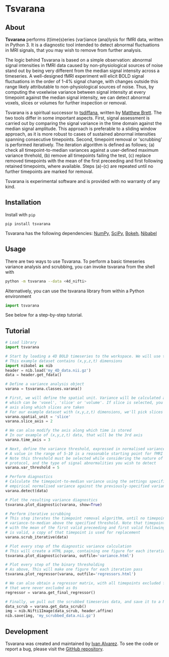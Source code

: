 # Tsvarana

## About

**Tsvarana** performs (t)ime(s)eries (var)iance (ana)lysis for fMRI data, written in Python 3. It is a diagnostic tool intended to detect abnormal fluctuations in MRI signals, that you may wish to remove from further analysis.

The logic behind Tsvarana is based on a simple observation: abnormal signal intensities in fMRI data caused by non-physiological sources of noise stand out by being very different from the median signal intensity across a timeseries. A well-designed fMRI experiment will elicit BOLD signal fluctuations in the order of 1-4% signal change, with changes outside this range likely attributable to non-physiological sources of noise. Thus, by computing the voxelwise variance between signal intensity at every timepoint against the median signal intensity, we can detect abnormal voxels, slices or volumes for further inspection or removal.

Tsvarana is a spiritual successor to [tsdiffana](http://imaging.mrc-cbu.cam.ac.uk/imaging/DataDiagnostics), written by [Matthew Brett](https://github.com/matthew-brett). The two tools differ in some important aspects. First, signal assessment is carried out by comparing the signal variance in the time domain against the median signal amplitude. This approach is preferable to a sliding window approach, as it is more robust to cases of sustained abnormal intensities spanning consecutive timepoints. Second, timepoint removal or 'scrubbing' is performed iteratively. The iteration algorithm is defined as follows; (a) check all timepoint-to-median variances against a user-defined maximum variance threhold, (b) remove all timepoints failing the test, (c) replace removed timepoints with the mean of the first preceeding and first following retained timepoints, where available. Steps (a)-(c) are repeated until no further timepoints are marked for removal.

Tsvarana is experimental software and is provided with no warranty of any kind. 

## Installation

Install with `pip`

```
pip install tsvarana
```

Tsvarana has the following dependencies: [NumPy](https://numpy.org/), [SciPy](https://www.scipy.org/), [Bokeh](https://docs.bokeh.org/en/latest/index.html), [Nibabel](https://nipy.org/nibabel/)

## Usage

There are two ways to use Tsvarana. To perform a basic timeseries variance analysis and scrubbing, you can invoke tsvarana from the shell with

```bash
python -m tsvarana --data <4d_nifti>
```

Alternatively, you can use the tsvarana library from within a Python environment

```python
import tsvarana
```

See below for a step-by-step tutorial.

## Tutorial

```python
# Load library
import tsvarana

# Start by loading a 4D BOLD timeseries to the workspace. We will use the nibabel library for this
# This example dataset contains (x,y,z,t) dimensions
import nibabel as nib
header = nib.load('my_4D_data.nii.gz')
data = header.get_fdata()

# Define a variance analysis object
varana = tsvarana.classes.varana()

# First, we will define the spatial unit. Variance will be calculated at the specified spatial level, 
# which can be 'voxel', 'slice' or 'volume'. If slice is selected, you must specify the dimension 
# axis along which slices are taken
# For our example dataset with (x,y,z,t) dimensions, we'll pick slices along the z dimension
varana.spatial_unit = 'slice'
varana.slice_axis = 2

# We can also modify the axis along which time is stored
# In our example of (x,y,z,t) data, that will be the 3rd axis
varana.time_axis = 3

# Next, define the variance threshold, expressed in normalised variance units
# A value in the range of 5-10 is a reasonable starting point for fMRI data
# Note this threshold must be selected while considering the nature of your data acquisition
# protocol, and the type of signal abnormalities you wish to detect
varana.var_threshold = 5

# Perform diagnostics
# Calculate the timepoint-to-median variance using the settings specified above, and compare the
# empirical normalised variance against the previously-specified variance threshold
varana.detect(data)

# Plot the resulting variance diagnostics
tsvarana.plot_diagnostic(varana, show=True)

# Perform iterative scrubbing
# This step iterates the timepoint removal algorithm, until no timepoints display normalised
# variance-to-median above the specified threshold. Note that timepoints removed are replaced
# with the mean of the first valid preceeding and first valid following timepoint. If ony one
# is valid, a copy of that timepoint is used for replacement
varana.scrub_iterative(data)

# Plot every step of the diagnostic variance calculation
# This will create a HTML page, containing one figure for each iteration pass
tsvarana.plot_diagnostic(varana, outfile='variance.html')

# Plot every step of the binary thresholding
# As above, This will make one figure for each iteration pass
tsvarana.plot_regressor(varana, outfile='regressors.html')

# We can also obtain a regressor matrix, with all timepoints excluded flagged as 1s and timepoints
# that were never excluded as 0s
regressor = varana.get_final_regressor()

# Finally, we pull out the scrubbed timeseries data, and save it to a NIFTI file
data_scrub = varana.get_data_scrub()
img = nib.Nifti1Image(data_scrub, header.affine)
nib.save(img, 'my_scrubbed_data.nii.gz')
```

## Development

Tsvarana was created and maintained by [Ivan Alvarez](https://www.ivanalvarez.me/). To see the code or report a bug, please visit the [GitHub repository](https://github.com/IvanAlvarez/tsvarana). 